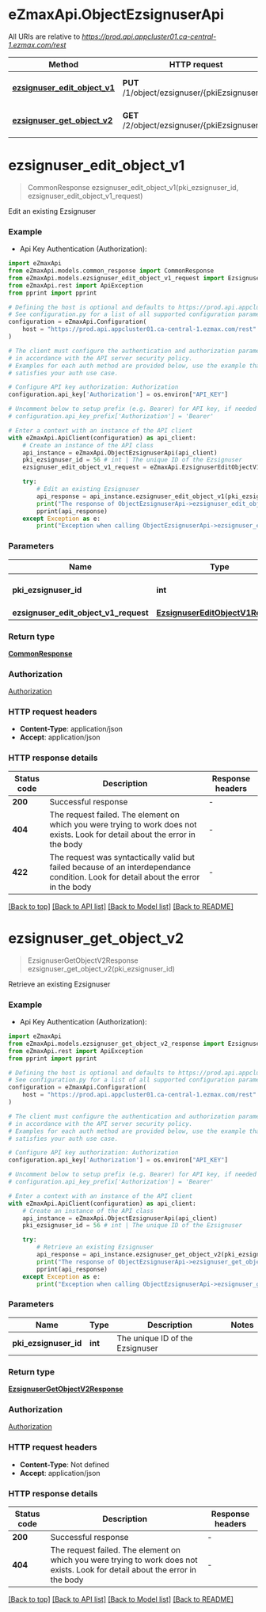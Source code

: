 # eZmaxApi.ObjectEzsignuserApi

All URIs are relative to *https://prod.api.appcluster01.ca-central-1.ezmax.com/rest*

Method | HTTP request | Description
------------- | ------------- | -------------
[**ezsignuser_edit_object_v1**](ObjectEzsignuserApi.md#ezsignuser_edit_object_v1) | **PUT** /1/object/ezsignuser/{pkiEzsignuserID} | Edit an existing Ezsignuser
[**ezsignuser_get_object_v2**](ObjectEzsignuserApi.md#ezsignuser_get_object_v2) | **GET** /2/object/ezsignuser/{pkiEzsignuserID} | Retrieve an existing Ezsignuser


# **ezsignuser_edit_object_v1**
> CommonResponse ezsignuser_edit_object_v1(pki_ezsignuser_id, ezsignuser_edit_object_v1_request)

Edit an existing Ezsignuser



### Example

* Api Key Authentication (Authorization):

```python
import eZmaxApi
from eZmaxApi.models.common_response import CommonResponse
from eZmaxApi.models.ezsignuser_edit_object_v1_request import EzsignuserEditObjectV1Request
from eZmaxApi.rest import ApiException
from pprint import pprint

# Defining the host is optional and defaults to https://prod.api.appcluster01.ca-central-1.ezmax.com/rest
# See configuration.py for a list of all supported configuration parameters.
configuration = eZmaxApi.Configuration(
    host = "https://prod.api.appcluster01.ca-central-1.ezmax.com/rest"
)

# The client must configure the authentication and authorization parameters
# in accordance with the API server security policy.
# Examples for each auth method are provided below, use the example that
# satisfies your auth use case.

# Configure API key authorization: Authorization
configuration.api_key['Authorization'] = os.environ["API_KEY"]

# Uncomment below to setup prefix (e.g. Bearer) for API key, if needed
# configuration.api_key_prefix['Authorization'] = 'Bearer'

# Enter a context with an instance of the API client
with eZmaxApi.ApiClient(configuration) as api_client:
    # Create an instance of the API class
    api_instance = eZmaxApi.ObjectEzsignuserApi(api_client)
    pki_ezsignuser_id = 56 # int | The unique ID of the Ezsignuser
    ezsignuser_edit_object_v1_request = eZmaxApi.EzsignuserEditObjectV1Request() # EzsignuserEditObjectV1Request | 

    try:
        # Edit an existing Ezsignuser
        api_response = api_instance.ezsignuser_edit_object_v1(pki_ezsignuser_id, ezsignuser_edit_object_v1_request)
        print("The response of ObjectEzsignuserApi->ezsignuser_edit_object_v1:\n")
        pprint(api_response)
    except Exception as e:
        print("Exception when calling ObjectEzsignuserApi->ezsignuser_edit_object_v1: %s\n" % e)
```



### Parameters


Name | Type | Description  | Notes
------------- | ------------- | ------------- | -------------
 **pki_ezsignuser_id** | **int**| The unique ID of the Ezsignuser | 
 **ezsignuser_edit_object_v1_request** | [**EzsignuserEditObjectV1Request**](EzsignuserEditObjectV1Request.md)|  | 

### Return type

[**CommonResponse**](CommonResponse.md)

### Authorization

[Authorization](../README.md#Authorization)

### HTTP request headers

 - **Content-Type**: application/json
 - **Accept**: application/json

### HTTP response details

| Status code | Description | Response headers |
|-------------|-------------|------------------|
**200** | Successful response |  -  |
**404** | The request failed. The element on which you were trying to work does not exists. Look for detail about the error in the body |  -  |
**422** | The request was syntactically valid but failed because of an interdependance condition. Look for detail about the error in the body |  -  |

[[Back to top]](#) [[Back to API list]](../README.md#documentation-for-api-endpoints) [[Back to Model list]](../README.md#documentation-for-models) [[Back to README]](../README.md)

# **ezsignuser_get_object_v2**
> EzsignuserGetObjectV2Response ezsignuser_get_object_v2(pki_ezsignuser_id)

Retrieve an existing Ezsignuser



### Example

* Api Key Authentication (Authorization):

```python
import eZmaxApi
from eZmaxApi.models.ezsignuser_get_object_v2_response import EzsignuserGetObjectV2Response
from eZmaxApi.rest import ApiException
from pprint import pprint

# Defining the host is optional and defaults to https://prod.api.appcluster01.ca-central-1.ezmax.com/rest
# See configuration.py for a list of all supported configuration parameters.
configuration = eZmaxApi.Configuration(
    host = "https://prod.api.appcluster01.ca-central-1.ezmax.com/rest"
)

# The client must configure the authentication and authorization parameters
# in accordance with the API server security policy.
# Examples for each auth method are provided below, use the example that
# satisfies your auth use case.

# Configure API key authorization: Authorization
configuration.api_key['Authorization'] = os.environ["API_KEY"]

# Uncomment below to setup prefix (e.g. Bearer) for API key, if needed
# configuration.api_key_prefix['Authorization'] = 'Bearer'

# Enter a context with an instance of the API client
with eZmaxApi.ApiClient(configuration) as api_client:
    # Create an instance of the API class
    api_instance = eZmaxApi.ObjectEzsignuserApi(api_client)
    pki_ezsignuser_id = 56 # int | The unique ID of the Ezsignuser

    try:
        # Retrieve an existing Ezsignuser
        api_response = api_instance.ezsignuser_get_object_v2(pki_ezsignuser_id)
        print("The response of ObjectEzsignuserApi->ezsignuser_get_object_v2:\n")
        pprint(api_response)
    except Exception as e:
        print("Exception when calling ObjectEzsignuserApi->ezsignuser_get_object_v2: %s\n" % e)
```



### Parameters


Name | Type | Description  | Notes
------------- | ------------- | ------------- | -------------
 **pki_ezsignuser_id** | **int**| The unique ID of the Ezsignuser | 

### Return type

[**EzsignuserGetObjectV2Response**](EzsignuserGetObjectV2Response.md)

### Authorization

[Authorization](../README.md#Authorization)

### HTTP request headers

 - **Content-Type**: Not defined
 - **Accept**: application/json

### HTTP response details

| Status code | Description | Response headers |
|-------------|-------------|------------------|
**200** | Successful response |  -  |
**404** | The request failed. The element on which you were trying to work does not exists. Look for detail about the error in the body |  -  |

[[Back to top]](#) [[Back to API list]](../README.md#documentation-for-api-endpoints) [[Back to Model list]](../README.md#documentation-for-models) [[Back to README]](../README.md)

